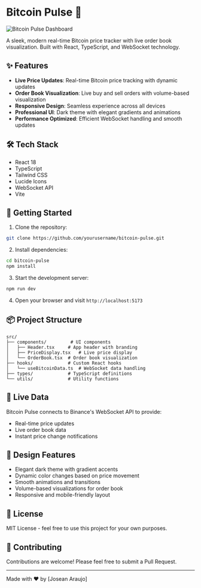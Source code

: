 # Bitcoin Pulse 🚀

![Bitcoin Pulse Dashboard](./screenshot.png)

A sleek, modern real-time Bitcoin price tracker with live order book visualization. Built with React, TypeScript, and WebSocket technology.

## ✨ Features

- **Live Price Updates**: Real-time Bitcoin price tracking with dynamic updates
- **Order Book Visualization**: Live buy and sell orders with volume-based visualization
- **Responsive Design**: Seamless experience across all devices
- **Professional UI**: Dark theme with elegant gradients and animations
- **Performance Optimized**: Efficient WebSocket handling and smooth updates

## 🛠️ Tech Stack

- React 18
- TypeScript
- Tailwind CSS
- Lucide Icons
- WebSocket API
- Vite

## 🚀 Getting Started

1. Clone the repository:
```bash
git clone https://github.com/yourusername/bitcoin-pulse.git
```

2. Install dependencies:
```bash
cd bitcoin-pulse
npm install
```

3. Start the development server:
```bash
npm run dev
```

4. Open your browser and visit `http://localhost:5173`

## 📦 Project Structure

```
src/
├── components/         # UI components
│   ├── Header.tsx     # App header with branding
│   ├── PriceDisplay.tsx   # Live price display
│   └── OrderBook.tsx  # Order book visualization
├── hooks/             # Custom React hooks
│   └── useBitcoinData.ts  # WebSocket data handling
├── types/             # TypeScript definitions
└── utils/             # Utility functions
```

## 🔄 Live Data

Bitcoin Pulse connects to Binance's WebSocket API to provide:
- Real-time price updates
- Live order book data
- Instant price change notifications

## 🎨 Design Features

- Elegant dark theme with gradient accents
- Dynamic color changes based on price movement
- Smooth animations and transitions
- Volume-based visualizations for order book
- Responsive and mobile-friendly layout


## 📄 License

MIT License - feel free to use this project for your own purposes.

## 🤝 Contributing

Contributions are welcome! Please feel free to submit a Pull Request.

---

Made with ❤️ by [Josean Araujo]
